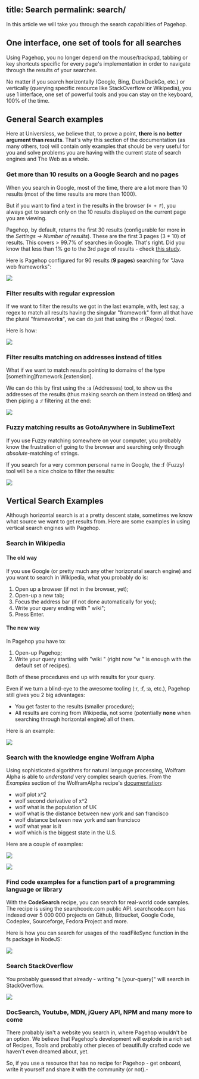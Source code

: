 title: Search
permalink: search/
---
In this article we will take you through the search capabilities of Pagehop.

## One interface, one set of tools for all searches

Using Pagehop, you no longer depend on the mouse/trackpad, tabbing or key shortcuts specific for every page's implementation in order to navigate through the results of your searches.

No matter if you search horizontally (Google, Bing, DuckDuckGo, etc.) or vertically (querying specific resource like StackOverflow or Wikipedia), you use 1 interface, one set of powerful tools and you can stay on the keyboard, 100% of the time.

## General Search examples

Here at Universless, we believe that, to prove a point, **there is no better argument than results**. That's why this section of the documentation (as many others, too) will contain only examples that should be very useful for you and solve problems you are having with the current state of search engines and The Web as a whole.

### Get more than 10 results on a Google Search and no pages

When you search in Google, most of the time, there are a lot more than 10 results (most of the time results are more than 1000).

But if you want to find a text in the results in the browser (`⌘ + F`), you always get to search only on the 10 results displayed on the current page you are viewing.

Pagehop, by default, returns the first 30 results (configurable for more in the *Settings -> Number of results*). These are the first 3 pages (3 * 10) of results. This covers > 99.7% of searches in Google. That's right. Did you know that less than 1% go to the 3rd page of results - check [this study](http://searchenginewatch.com/article/2049695/Top-Google-Result-Gets-36.4-of-Clicks-Study).

Here is Pagehop configured for 90 results (**9 pages**) searching for "Java web frameworks":

![](/search-resources/search-90-results.png)

### Filter results with regular expression

If we want to filter the results we got in the last example, with, lest say, a regex to match all results having the singular "framework" form all that have the plural "framework**s**", we can do just that using the :r (Regex) tool.

Here is how:

![](/search-resources/regex-filter.png)

### Filter results matching on addresses instead of titles

What if we want to match results pointing to domains of the type [something]framework.[extension].

We can do this by first using the :a (Addresses) tool, to show us the addresses of the results (thus making search on them instead on titles) and then piping a :r filtering at the end:

![](/search-resources/filter-on-url.png)

### Fuzzy matching results as GotoAnywhere in SublimeText

If you use Fuzzy matching somewhere on your computer, you probably know the frustration of going to the browser and searching only through *absolute*-matching of strings.

If you search for a very common personal name in Google, the :f (Fuzzy) tool will be a nice choice to filter the results:

![](/search-resources/fuzzy-matching.png)

## Vertical Search Examples

Although horizontal search is at a pretty descent state, sometimes we know what source we want to get results from. Here are some examples in using vertical search engines with Pagehop.

### Search in Wikipedia

#### The old way
If you use Google (or pretty much any other horizonatal search engine) and you want to search in Wikipedia, what you probably do is:
1. Open up a browser (if not in the browser, yet);
2. Open-up a new tab;
3. Focus the address bar (if not done automatically for you);
4. Write your query ending with " wiki";
5. Press Enter.

#### The new way
In Pagehop you have to:
1. Open-up Pagehop;
2. Write your query starting with "wiki " (right now "w " is enough with the default set of recipes).

Both of these procedures end up with results for your query.

Even if we turn a blind-eye to the awesome tooling (:r, :f, :a, etc.), Pagehop still gives you 2 big advantages:
- You get faster to the results (smaller procedure);
- All results are coming from Wikipedia, not some (potentially **none** when searching through horizontal engine) all of them.

Here is an example:

![](/search-resources/wiki-search.png)

### Search with the knowledge engine Wolfram Alpha

Using sophisticated algorithms for natural language processing, Wolfram Alpha is able to *understand* very complex search queries. From the *Examples* section of the WolframAlpha recipe's [documentation](https://github.com/pagehop/recipes/blob/master/wolfram-alpha/README.md#examples):
- wolf plot x^2
- wolf second derivative of x^2
- wolf what is the population of UK
- wolf what is the distance between new york and san francisco
- wolf distance between new york and san francisco
- wolf what year is it
- wolf which is the biggest state in the U.S.

Here are a couple of examples:

![](/search-resources/wolfram-alpha-plot.png)

![](/common-resources/wolfram-alpha-biggest-state.png)

### Find code examples for a function part of a programming language or library

With the **CodeSearch** recipe, you can search for real-world code samples. The recipe is using the searchcode.com public API. searchcode.com has indexed over 5 000 000 projects on Github, Bitbucket, Google Code, Codeplex, Sourceforge, Fedora Project and more.

Here is how you can search for usages of the readFileSync function in the fs package in NodeJS:

![](/common-resources/code-search-readfilesync.png)

### Search StackOverflow

You probably guessed that already - writing "s [your-query]" will search in StackOverflow.

![](/search-resources/stack-overflow-search.png)

### DocSearch, Youtube, MDN, jQuery API, NPM and many more to come

There probably isn't a website you search in, where Pagehop wouldn't be an option. We believe that Pagehop's development will explode in a rich set of Recipes, Tools and probably other pieces of beautifully crafted code we haven't even dreamed about, yet.

So, if you use a resource that has no recipe for Pagehop - get onboard, write it yourself and share it with the community (or not).- 